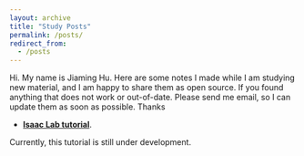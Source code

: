 ```yaml
---
layout: archive
title: "Study Posts"
permalink: /posts/
redirect_from:
  - /posts
---
```


Hi. My name is Jiaming Hu. Here are some notes I made while I am studying new material, and I am happy to share them as open source. If you found anything that does not work or out-of-date. Please send me email, so I can update them as soon as possible. Thanks

- [__Isaac Lab tutorial__](isaaclab).

Currently, this tutorial is still under development.
